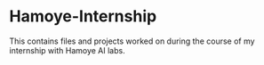 # Hamoye-Internship
This contains files and projects worked on during the course of my internship with Hamoye AI labs. 
